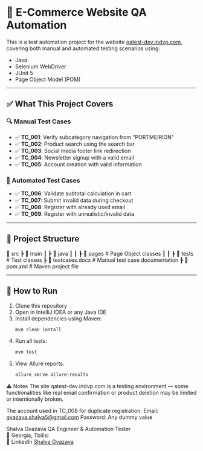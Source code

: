 # 🧪 E-Commerce Website QA Automation

This is a test automation project for the website [qatest-dev.indvp.com](https://qatest-dev.indvp.com/), covering both manual and automated testing scenarios using:

- Java
- Selenium WebDriver
- JUnit 5
- Page Object Model (POM)

---

## ✅ What This Project Covers

### 🔍 Manual Test Cases
- ✅ **TC_001**: Verify subcategory navigation from "PORTMEIRION"
- ✅ **TC_002**: Product search using the search bar
- ✅ **TC_003**: Social media footer link redirection
- ✅ **TC_004**: Newsletter signup with a valid email
- ✅ **TC_005**: Account creation with valid information

### 🤖 Automated Test Cases
- ✅ **TC_006**: Validate subtotal calculation in cart
- ✅ **TC_007**: Submit invalid data during checkout
- ✅ **TC_008**: Register with already used email
- ✅ **TC_009**: Register with unrealistic/invalid data

---

## 🧱 Project Structure

📁 src
┣ 📂 main
┃ ┣ 📂 java
┃ ┃ ┣ 📂 pages # Page Object classes
┃ ┃ ┣ 📂 tests # Test classes
┣ 📄 testcases.docx # Manual test case documentation
┣ 📄 pom.xml # Maven project file


---

## 🚀 How to Run

1. Clone this repository
2. Open in IntelliJ IDEA or any Java IDE
3. Install dependencies using Maven:
   ```bash
   mvn clean install

4. Run all tests:
    ```bash
    mvn test
    ```
5. View Allure reports:
    ```bash
    allure serve allure-results
    ```
⚠️ Notes
The site qatest-dev.indvp.com is a testing environment — some functionalities like real email confirmation or product deletion may be limited or intentionally broken.

The account used in TC_008 for duplicate registration:
Email: gvazava.shalva5@gmail.com
Password: Any dummy value

Shalva Gvazava
QA Engineer & Automation Tester\
📍 Georgia, Tbilisi\
🔗 LinkedIn 
[Shalva Gvazava](https://www.linkedin.com/in/shalva-gvazava-1a1590285/)
